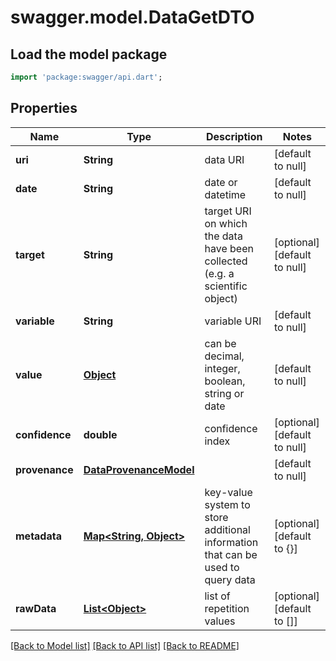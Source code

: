 # swagger.model.DataGetDTO

## Load the model package
```dart
import 'package:swagger/api.dart';
```

## Properties
Name | Type | Description | Notes
------------ | ------------- | ------------- | -------------
**uri** | **String** | data URI | [default to null]
**date** | **String** | date or datetime | [default to null]
**target** | **String** | target URI on which the data have been collected (e.g. a scientific object) | [optional] [default to null]
**variable** | **String** | variable URI | [default to null]
**value** | [**Object**](Object.md) | can be decimal, integer, boolean, string or date | [default to null]
**confidence** | **double** | confidence index | [optional] [default to null]
**provenance** | [**DataProvenanceModel**](DataProvenanceModel.md) |  | [default to null]
**metadata** | [**Map&lt;String, Object&gt;**](Object.md) | key-value system to store additional information that can be used to query data | [optional] [default to {}]
**rawData** | [**List&lt;Object&gt;**](Object.md) | list of repetition values | [optional] [default to []]

[[Back to Model list]](../README.md#documentation-for-models) [[Back to API list]](../README.md#documentation-for-api-endpoints) [[Back to README]](../README.md)


